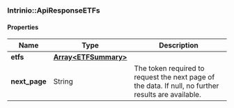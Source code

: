 

[//]: # (CLASS:Intrinio::ApiResponseETFs)

[//]: # (KIND:object)

### Intrinio::ApiResponseETFs

#### Properties

[//]: # (START_DEFINITION)

Name | Type | Description
------------ | ------------- | -------------
**etfs** | [**Array&lt;ETFSummary&gt;**](ETFSummary.md) |  &nbsp;
**next_page** | String | The token required to request the next page of the data. If null, no further results are available. &nbsp;

[//]: # (END_DEFINITION)


[//]: # (CONTAINED_CLASS:Intrinio::ETFSummary)



